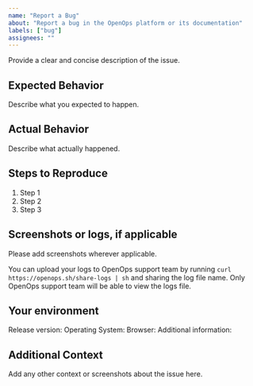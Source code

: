 ```yaml
---
name: "Report a Bug"
about: "Report a bug in the OpenOps platform or its documentation"
labels: ["bug"]
assignees: ""
---
```


Provide a clear and concise description of the issue.

## Expected Behavior
Describe what you expected to happen.

## Actual Behavior
Describe what actually happened.

## Steps to Reproduce
1. Step 1
2. Step 2
3. Step 3

## Screenshots or logs, if applicable
Please add screenshots wherever applicable.

You can upload your logs to OpenOps support team by running `curl https://openops.sh/share-logs | sh` and sharing the log file name. Only OpenOps support team will be able to view the logs file.

## Your environment
Release version: 
Operating System: 
Browser: 
Additional information: 

## Additional Context
Add any other context or screenshots about the issue here.
